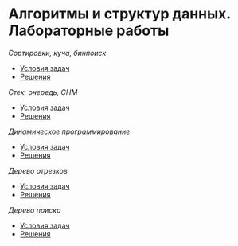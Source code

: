 # Алгоритмы и структур данных. Лабораторные работы
_Сортировки, куча, бинпоиск_
  * [Условия задач](http://codeforces.com/group/CYMPFXi8zA/contest/230408)
  * [Решения](Lab_1)

_Стек, очередь, СНМ_
 * [Условия задач](http://codeforces.com/group/CYMPFXi8zA/contest/232787)
 * [Решения](Lab_2)

_Динамическое программирование_
 * [Условия задач](http://codeforces.com/group/CYMPFXi8zA/contest/234464)
 * [Решения](Lab_3)

_Дерево отрезков_
 * [Условия задач](http://codeforces.com/group/CYMPFXi8zA/contest/240094)
 * [Решения](Lab_4)

_Дерево поиска_
 * [Условия задач](https://codeforces.com/group/CYMPFXi8zA/contest/241546)
 * [Решения](Lab_5)

